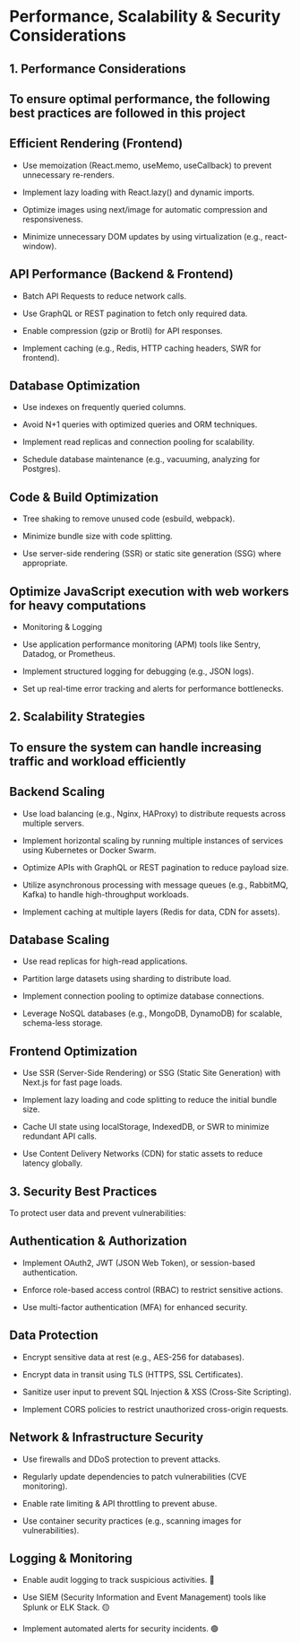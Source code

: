 # Performance, Scalability & Security Considerations

## 1. Performance Considerations

## To ensure optimal performance, the following best practices are followed in this project

## Efficient Rendering (Frontend)

- Use memoization (React.memo, useMemo, useCallback) to prevent unnecessary re-renders.

- Implement lazy loading with React.lazy() and dynamic imports.

- Optimize images using next/image for automatic compression and responsiveness.

- Minimize unnecessary DOM updates by using virtualization (e.g., react-window).

## API Performance (Backend & Frontend)

- Batch API Requests to reduce network calls.

- Use GraphQL or REST pagination to fetch only required data.

- Enable compression (gzip or Brotli) for API responses.

- Implement caching (e.g., Redis, HTTP caching headers, SWR for frontend).

## Database Optimization

- Use indexes on frequently queried columns.

- Avoid N+1 queries with optimized queries and ORM techniques.

- Implement read replicas and connection pooling for scalability.

- Schedule database maintenance (e.g., vacuuming, analyzing for Postgres).

## Code & Build Optimization

- Tree shaking to remove unused code (esbuild, webpack).

- Minimize bundle size with code splitting.

- Use server-side rendering (SSR) or static site generation (SSG) where appropriate.

## Optimize JavaScript execution with web workers for heavy computations

- Monitoring & Logging

- Use application performance monitoring (APM) tools like Sentry, Datadog, or Prometheus.

- Implement structured logging for debugging (e.g., JSON logs).

- Set up real-time error tracking and alerts for performance bottlenecks.

## 2. Scalability Strategies

## To ensure the system can handle increasing traffic and workload efficiently

## Backend Scaling

- Use load balancing (e.g., Nginx, HAProxy) to distribute requests across multiple servers.

- Implement horizontal scaling by running multiple instances of services using Kubernetes or Docker Swarm.

- Optimize APIs with GraphQL or REST pagination to reduce payload size.

- Utilize asynchronous processing with message queues (e.g., RabbitMQ, Kafka) to handle high-throughput workloads.

- Implement caching at multiple layers (Redis for data, CDN for assets).

## Database Scaling

- Use read replicas for high-read applications.

- Partition large datasets using sharding to distribute load.

- Implement connection pooling to optimize database connections.

- Leverage NoSQL databases (e.g., MongoDB, DynamoDB) for scalable, schema-less storage.

## Frontend Optimization

- Use SSR (Server-Side Rendering) or SSG (Static Site Generation) with Next.js for fast page loads.

- Implement lazy loading and code splitting to reduce the initial bundle size.

- Cache UI state using localStorage, IndexedDB, or SWR to minimize redundant API calls.

- Use Content Delivery Networks (CDN) for static assets to reduce latency globally.

## 3. Security Best Practices

 To protect user data and prevent vulnerabilities:

## Authentication & Authorization

- Implement OAuth2, JWT (JSON Web Token), or session-based authentication.

- Enforce role-based access control (RBAC) to restrict sensitive actions.

- Use multi-factor authentication (MFA) for enhanced security.

## Data Protection

- Encrypt sensitive data at rest (e.g., AES-256 for databases).

- Encrypt data in transit using TLS (HTTPS, SSL Certificates).

- Sanitize user input to prevent SQL Injection & XSS (Cross-Site Scripting).

- Implement CORS policies to restrict unauthorized cross-origin requests.

## Network & Infrastructure Security

- Use firewalls and DDoS protection to prevent attacks.

- Regularly update dependencies to patch vulnerabilities (CVE monitoring).

- Enable rate limiting & API throttling to prevent abuse.

- Use container security practices (e.g., scanning images for vulnerabilities).

## Logging & Monitoring

- Enable audit logging to track suspicious activities.                                                                                   🔴

- Use SIEM (Security Information and Event Management) tools like Splunk or ELK Stack.                                                   🟡

- Implement automated alerts for security incidents.                                                                                     🟢
